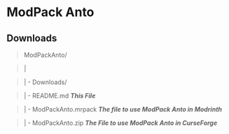 # ModPack Anto

## Downloads

> ModPackAnto/

> |

> | - Downloads/

>   | - README.md ***This File***

>   | - ModPackAnto.mrpack ***The file to use ModPack Anto in Modrinth***

>   | - ModPackAnto.zip ***The File to use ModPack Anto in CurseForge***